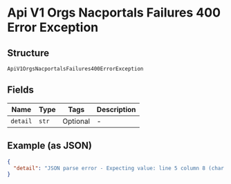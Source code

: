 
# Api V1 Orgs Nacportals Failures 400 Error Exception

## Structure

`ApiV1OrgsNacportalsFailures400ErrorException`

## Fields

| Name | Type | Tags | Description |
|  --- | --- | --- | --- |
| `detail` | `str` | Optional | - |

## Example (as JSON)

```json
{
  "detail": "JSON parse error - Expecting value: line 5 column 8 (char 56)"
}
```

